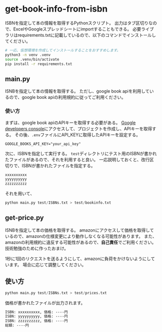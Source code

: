 # get-book-info-from-isbn
ISBNを指定して本の情報を取得するPythonスクリプト。
出力はタブ区切りなので、ExcelやGoogleスプレッドシートにimportすることもできる。
必要ライブラリはrequirements.txtに記載しているので、以下のコマンドでインストールしてください。
```bash
# 一応、仮想環境を作成してインストールすることをおすすめします。
python3 -n venv .venv
source .venv/bin/activate
pip install -r requirements.txt
```

## main.py
ISNBを指定して本の情報を取得する。
ただし、google book apiを利用しているので、google book apiの利用規約に従ってご利用ください。
### 使い方
まずは、google book apiのAPIキーを取得する必要がある。
[Google developers console](https://console.developers.google.com/)にアクセスして、プロジェクトを作成し、APIキーを取得する。
その後、`.env`ファイルにAPI_KEYに取得したAPIキーを設定する。
```.env
GOOGLE_BOOKS_API_KEY="your_api_key"
```
次に、ISBNを指定して実行する。
`test`ディレクトリにテスト用のISBNが書かれたファイルがあるので、それを利用すると良い。
一応説明しておくと、改行区切りで、ISBNが書かれたファイルを指定する。
```txt:ISBNs.txt
xxxxxxxxxx
yyyyyyyyyy
zzzzzzzzzz
```
それを用いて、
```python
python main.py test/ISBNs.txt > test/bookinfo.txt
```

## get-price.py
ISNBを指定して本の価格を取得する。
amazonにアクセスして価格を取得しているので、amazonの仕様変更により動作しなくなる可能性があります。
また、amazonの利用規約に違反する可能性があるので、**自己責任**でご利用ください。
技術勉強のために作ったおまけ。

1秒に1回のリクエストを送るようにして、amazonに負荷をかけないようにしています。
場合に応じて調整してください。

## 使い方
```python
python main.py test/ISBNs.txt > test/prices.txt
```
価格が書かれたファイルが出力されます。
```txt:prices.txt
ISBN: xxxxxxxxxx, 価格: ----円
ISBN: yyyyyyyyyy, 価格: ----円
ISBN: zzzzzzzzzz, 価格: ----円
総額: ----円
```



